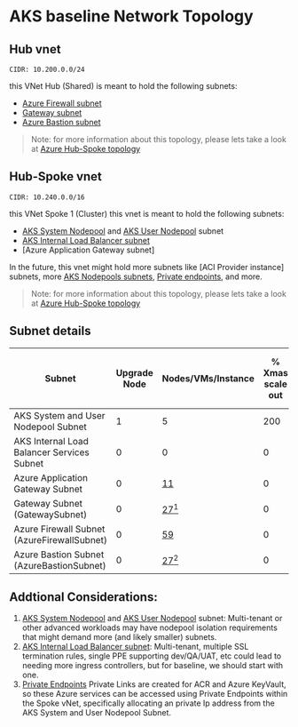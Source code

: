 # AKS baseline Network Topology

## Hub vnet

`CIDR: 10.200.0.0/24`

this VNet Hub (Shared) is meant to hold the following subnets:
  - [Azure Firewall subnet]
  - [Gateway subnet]
  - [Azure Bastion subnet]

> Note: for more information about this topology, please lets take a look at [Azure Hub-Spoke topology]

## Hub-Spoke vnet

`CIDR: 10.240.0.0/16`

this VNet Spoke 1 (Cluster) this vnet is meant to hold the following subnets:
  - [AKS System Nodepool] and [AKS User Nodepool] subnet
  - [AKS Internal Load Balancer subnet]
  - [Azure Application Gateway subnet]

In the future, this vnet might hold more subnets like [ACI Provider instance]
subnets, more [AKS Nodepools subnets], [Private endpoints], and more.

> Note: for more information about this topology, please lets take a look at [Azure Hub-Spoke topology]

## Subnet details

| Subnet                                                 | Upgrade Node | Nodes/VMs/Instance | % Xmas scale out | +Nodes/VMs | Max Ips/Pods per VM/Node | [% Max Surge] | [% Max Unavailable] | +Ips/Pods per VM/Node | Tot. Ips/Pods per VM/Node | [Azure Subnet not assignable Ips factor] | [Private Endpoints] | [Minimum Subnet size] | Scaled Subnet size | [Subnet Mask bits] | Cidr           | Host        | Broadcast     |
|--------------------------------------------------------|--------------|--------------------|------------------|------------|--------------------------|---------------|---------------------|-----------------------|---------------------------|------------------------------------------|---------------------|-----------------------|--------------------|--------------------|----------------|-------------|---------------|
| AKS System and User Nodepool Subnet                    | 1            | 5                  | 200              | 10         | [30]                     | 100           | 0                   | 30                    | 60                        | 5                                        | 2                   | 373                   | 983                | 22                 | 10.240.0.0/22  | 10.240.0.0  | 10.240.3.255  |
| AKS Internal Load Balancer Services Subnet             | 0            | 0                  | 0                | 0          | 5                        | 100           | 100                 | 0                     | 5                         | 5                                        | 0                   | 10                    | 10                 | 28                 | 10.240.4.0/28  | 10.240.4.0  | 10.240.4.15   |
| Azure Application Gateway Subnet                       | 0            | [11]               | 0                | 0          | 0                        | 100           | 100                 | 0                     | 0                         | 5                                        | 0                   | 16                    | 16                 | 28                 | 10.240.4.0/28  | 10.240.4.16 | 10.240.4.31   |
| Gateway Subnet (GatewaySubnet)                         | 0            | [27<sup>1</sup>]   | 0                | 0          | 0                        | 100           | 100                 | 0                     | 0                         | 5                                        | 0                   | 32                    | 32                 | 27                 | 10.200.0.64/27 | 10.200.0.64 | 10.200.0.95   |
| Azure Firewall Subnet (AzureFirewallSubnet)            | 0            | [59]               | 0                | 0          | 0                        | 100           | 100                 | 0                     | 0                         | 5                                        | 0                   | 64                    | 64                 | 26                 | 10.200.0.0/26  | 10.200.0.0  | 10.200.0.63   |
| Azure Bastion Subnet (AzureBastionSubnet)              | 0            | [27<sup>2</sup>]   | 0                | 0          | 0                        | 100           | 100                 | 0                     | 0                         | 5                                        | 0                   | 32                    | 32                 | 27                 | 10.200.0.96/27 | 10.200.0.96 | 10.200.0.127  |

## Addtional Considerations:

1. [AKS System Nodepool] and [AKS User Nodepool] subnet:  Multi-tenant or other advanced workloads may have nodepool isolation requirements that might demand more (and likely smaller) subnets.
2. [AKS Internal Load Balancer subnet]: Multi-tenant, multiple SSL termination rules, single PPE supporting dev/QA/UAT, etc could lead to needing more ingress controllers, but for baseline, we should start with one.
3. [Private Endpoints] Private Links are created for ACR and Azure KeyVault, so these Azure services can be accessed using Private Endpoints within the Spoke vNet, specifically allocating an private Ip address from the AKS System and User Nodepool Subnet.

[27<sup>1</sup>]: https://docs.microsoft.com/en-us/azure/vpn-gateway/vpn-gateway-about-vpn-gateway-settings#gwsub
[11]: https://docs.microsoft.com/en-us/azure/application-gateway/configuration-overview#size-of-the-subnet
[59]: https://docs.microsoft.com/en-us/azure/firewall/firewall-faq#does-the-firewall-subnet-size-need-to-change-as-the-service-scales
[27<sup>2</sup>]: https://docs.microsoft.com/en-us/azure/bastion/bastion-create-host-portal#createhost
[30]: https://docs.microsoft.com/en-us/azure/aks/use-system-pools#system-and-user-node-pools
[% Max Surge]: https://kubernetes.io/docs/concepts/workloads/controllers/deployment/#max-surge
[% Max Unavailable]: https://kubernetes.io/docs/concepts/workloads/controllers/deployment/#max-unavailable
[Add Ips/Pods]: https://kubernetes.io/docs/concepts/workloads/controllers/deployment/#rolling-update-deployment
[Azure Subnet not assignable Ips factor]: https://docs.microsoft.com/en-us/azure/virtual-network/virtual-network-ip-addresses-overview-arm#allocation-method-1
[Private Endpoints]: https://docs.microsoft.com/en-us/azure/private-link/private-endpoint-overview#private-endpoint-properties
[Minimum Subnet size]: https://docs.microsoft.com/en-us/azure/aks/configure-azure-cni#plan-ip-addressing-for-your-cluster
[Subnet Mask bits]: https://docs.microsoft.com/en-us/azure/virtual-network/virtual-networks-faq#how-small-and-how-large-can-vnets-and-subnets-be
[Azure Hub-Spoke topology]: https://docs.microsoft.com/en-us/azure/architecture/reference-architectures/hybrid-networking/hub-spoke
[Azure Firewall subnet]: https://docs.microsoft.com/en-us/azure/firewall/firewall-faq#does-the-firewall-subnet-size-need-to-change-as-the-service-scales
[Gateway subnet]: https://docs.microsoft.com/en-us/azure/vpn-gateway/vpn-gateway-about-vpn-gateway-settings#gwsub
[Azure Bastion subnet]: https://docs.microsoft.com/en-us/azure/bastion/bastion-create-host-portal#createhost
[AKS System Nodepool]: https://docs.microsoft.com/en-us/azure/aks/use-system-pools#system-and-user-node-pools
[AKS User Nodepool]: https://docs.microsoft.com/en-us/azure/aks/use-system-pools#system-and-user-node-pools
[AKS Internal Load Balancer subnet]: https://docs.microsoft.com/en-us/azure/aks/internal-lb#specify-a-different-subnet
[ACI Provider Instances]: https://docs.microsoft.com/en-us/azure/container-instances/container-instances-vnet
[AKS Nodepools subnets]: https://docs.microsoft.com/en-us/azure/aks/use-system-pools#system-and-user-node-pools
